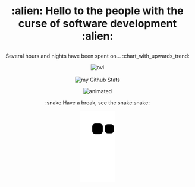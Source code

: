 <h1 align="center">
:alien: Hello to the people with the curse of software development :alien:</p>
</h1>

<p align="center">
Several hours and nights have been spent on... :chart_with_upwards_trend:
 </p>
<p align="center">
<img src="https://github-readme-stats.vercel.app/api/top-langs?username=UO270762&show_icons=true&locale=en&layout=compact&theme=chartreuse-dark" alt="ovi" />
</p>

<p align="center">
 <img align="center" src="https://github-readme-stats.vercel.app/api?username=UO270762&include_all_commits=true&count_private=true&show_icons=true&line_height=20&title_color=2B5BBD&icon_color=1124BB&text_color=A1A1A1&bg_color=0,000000,130F40" alt="my Github Stats"/>
 </p>
<p align="center">
  <img src="https://c.tenor.com/KsvZ1G5XL1UAAAAC/drake-computer.gif" alt="animated" />
</p>

<p align="center">
:snake:Have a break, see the snake:snake:
 </p>
 
 <p align="center">
  <img src="https://github.com/UO270762/UO270762/blob/output/github-contribution-grid-snake.svg" alt="animated" />
</p>


